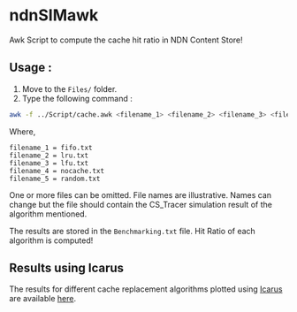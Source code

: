 # ndnSIMawk
Awk Script to compute the cache hit ratio in NDN Content Store!

## Usage :

1. Move to the ```Files/``` folder.
2. Type the following command : 
```bash
awk -f ../Script/cache.awk <filename_1> <filename_2> <filename_3> <filename_4> <filename_5>
```
Where,
```
filename_1 = fifo.txt
filename_2 = lru.txt
filename_3 = lfu.txt
filename_4 = nocache.txt
filename_5 = random.txt
```
One or more files can be omitted. File names are illustrative. Names can change but the file should contain the CS_Tracer simulation result of the algorithm mentioned.

The results are stored in the ```Benchmarking.txt``` file. Hit Ratio of each algorithm is computed!



## Results using Icarus

The results for different cache replacement algorithms plotted using [Icarus](https://icarus-sim.github.io/) are available [here](https://github.com/steps-to-reproduce/Icarus-scripts).
